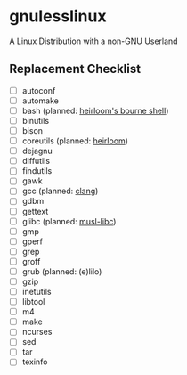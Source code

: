 # gnulesslinux
A Linux Distribution with a non-GNU Userland

## Replacement Checklist
- [ ] autoconf
- [ ] automake
- [ ] bash (planned: [heirloom's bourne shell](http://heirloom.sourceforge.net/sh.html))
- [ ] binutils
- [ ] bison
- [ ] coreutils (planned: [heirloom](http://heirloom.sourceforge.net))
- [ ] dejagnu
- [ ] diffutils
- [ ] findutils
- [ ] gawk
- [ ] gcc (planned: [clang](https://clang.llvm.org))
- [ ] gdbm
- [ ] gettext
- [ ] glibc (planned: [musl-libc](http://www.musl-libc.org))
- [ ] gmp
- [ ] gperf
- [ ] grep
- [ ] groff
- [ ] grub (planned: (e)lilo)
- [ ] gzip
- [ ] inetutils
- [ ] libtool
- [ ] m4
- [ ] make
- [ ] ncurses
- [ ] sed
- [ ] tar
- [ ] texinfo
